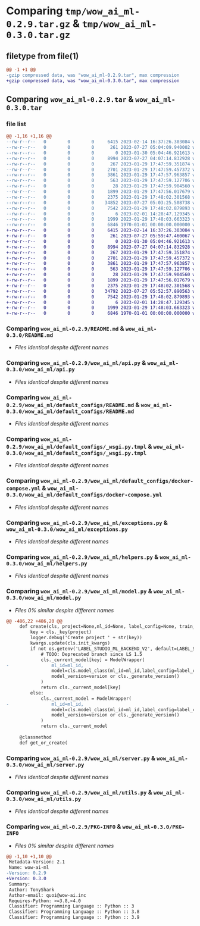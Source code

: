 # Comparing `tmp/wow_ai_ml-0.2.9.tar.gz` & `tmp/wow_ai_ml-0.3.0.tar.gz`

## filetype from file(1)

```diff
@@ -1 +1 @@
-gzip compressed data, was "wow_ai_ml-0.2.9.tar", max compression
+gzip compressed data, was "wow_ai_ml-0.3.0.tar", max compression
```

## Comparing `wow_ai_ml-0.2.9.tar` & `wow_ai_ml-0.3.0.tar`

### file list

```diff
@@ -1,16 +1,16 @@
--rw-r--r--   0        0        0     6415 2023-02-14 16:37:26.303084 wow_ai_ml-0.2.9/README.md
--rw-r--r--   0        0        0      261 2023-07-27 05:04:09.940002 wow_ai_ml-0.2.9/pyproject.toml
--rw-r--r--   0        0        0        0 2023-01-30 05:04:46.921613 wow_ai_ml-0.2.9/wow_ai_ml/__init__.py
--rw-r--r--   0        0        0     8994 2023-07-27 04:07:14.832928 wow_ai_ml-0.2.9/wow_ai_ml/api.py
--rw-r--r--   0        0        0      267 2023-01-29 17:47:59.351874 wow_ai_ml-0.2.9/wow_ai_ml/default_configs/Dockerfile
--rw-r--r--   0        0        0     2701 2023-01-29 17:47:59.457372 wow_ai_ml-0.2.9/wow_ai_ml/default_configs/README.md
--rw-r--r--   0        0        0     3861 2023-01-29 17:47:57.963857 wow_ai_ml-0.2.9/wow_ai_ml/default_configs/_wsgi.py.tmpl
--rw-r--r--   0        0        0      563 2023-01-29 17:47:59.127706 wow_ai_ml-0.2.9/wow_ai_ml/default_configs/docker-compose.yml
--rw-r--r--   0        0        0       28 2023-01-29 17:47:59.904560 wow_ai_ml-0.2.9/wow_ai_ml/default_configs/requirements.txt
--rw-r--r--   0        0        0     1899 2023-01-29 17:47:56.017679 wow_ai_ml-0.2.9/wow_ai_ml/exceptions.py
--rw-r--r--   0        0        0     2375 2023-01-29 17:48:02.301568 wow_ai_ml-0.2.9/wow_ai_ml/helpers.py
--rw-r--r--   0        0        0    34852 2023-07-27 05:03:25.508738 wow_ai_ml-0.2.9/wow_ai_ml/model.py
--rw-r--r--   0        0        0     7542 2023-01-29 17:48:02.879893 wow_ai_ml-0.2.9/wow_ai_ml/server.py
--rw-r--r--   0        0        0        6 2023-02-01 14:28:47.129345 wow_ai_ml-0.2.9/wow_ai_ml/templates/preview.html
--rw-r--r--   0        0        0     1999 2023-01-29 17:48:03.663323 wow_ai_ml-0.2.9/wow_ai_ml/utils.py
--rw-r--r--   0        0        0     6846 1970-01-01 00:00:00.000000 wow_ai_ml-0.2.9/PKG-INFO
+-rw-r--r--   0        0        0     6415 2023-02-14 16:37:26.303084 wow_ai_ml-0.3.0/README.md
+-rw-r--r--   0        0        0      261 2023-07-27 05:59:47.460067 wow_ai_ml-0.3.0/pyproject.toml
+-rw-r--r--   0        0        0        0 2023-01-30 05:04:46.921613 wow_ai_ml-0.3.0/wow_ai_ml/__init__.py
+-rw-r--r--   0        0        0     8994 2023-07-27 04:07:14.832928 wow_ai_ml-0.3.0/wow_ai_ml/api.py
+-rw-r--r--   0        0        0      267 2023-01-29 17:47:59.351874 wow_ai_ml-0.3.0/wow_ai_ml/default_configs/Dockerfile
+-rw-r--r--   0        0        0     2701 2023-01-29 17:47:59.457372 wow_ai_ml-0.3.0/wow_ai_ml/default_configs/README.md
+-rw-r--r--   0        0        0     3861 2023-01-29 17:47:57.963857 wow_ai_ml-0.3.0/wow_ai_ml/default_configs/_wsgi.py.tmpl
+-rw-r--r--   0        0        0      563 2023-01-29 17:47:59.127706 wow_ai_ml-0.3.0/wow_ai_ml/default_configs/docker-compose.yml
+-rw-r--r--   0        0        0       28 2023-01-29 17:47:59.904560 wow_ai_ml-0.3.0/wow_ai_ml/default_configs/requirements.txt
+-rw-r--r--   0        0        0     1899 2023-01-29 17:47:56.017679 wow_ai_ml-0.3.0/wow_ai_ml/exceptions.py
+-rw-r--r--   0        0        0     2375 2023-01-29 17:48:02.301568 wow_ai_ml-0.3.0/wow_ai_ml/helpers.py
+-rw-r--r--   0        0        0    34792 2023-07-27 05:52:57.890563 wow_ai_ml-0.3.0/wow_ai_ml/model.py
+-rw-r--r--   0        0        0     7542 2023-01-29 17:48:02.879893 wow_ai_ml-0.3.0/wow_ai_ml/server.py
+-rw-r--r--   0        0        0        6 2023-02-01 14:28:47.129345 wow_ai_ml-0.3.0/wow_ai_ml/templates/preview.html
+-rw-r--r--   0        0        0     1999 2023-01-29 17:48:03.663323 wow_ai_ml-0.3.0/wow_ai_ml/utils.py
+-rw-r--r--   0        0        0     6846 1970-01-01 00:00:00.000000 wow_ai_ml-0.3.0/PKG-INFO
```

### Comparing `wow_ai_ml-0.2.9/README.md` & `wow_ai_ml-0.3.0/README.md`

 * *Files identical despite different names*

### Comparing `wow_ai_ml-0.2.9/wow_ai_ml/api.py` & `wow_ai_ml-0.3.0/wow_ai_ml/api.py`

 * *Files identical despite different names*

### Comparing `wow_ai_ml-0.2.9/wow_ai_ml/default_configs/README.md` & `wow_ai_ml-0.3.0/wow_ai_ml/default_configs/README.md`

 * *Files identical despite different names*

### Comparing `wow_ai_ml-0.2.9/wow_ai_ml/default_configs/_wsgi.py.tmpl` & `wow_ai_ml-0.3.0/wow_ai_ml/default_configs/_wsgi.py.tmpl`

 * *Files identical despite different names*

### Comparing `wow_ai_ml-0.2.9/wow_ai_ml/default_configs/docker-compose.yml` & `wow_ai_ml-0.3.0/wow_ai_ml/default_configs/docker-compose.yml`

 * *Files identical despite different names*

### Comparing `wow_ai_ml-0.2.9/wow_ai_ml/exceptions.py` & `wow_ai_ml-0.3.0/wow_ai_ml/exceptions.py`

 * *Files identical despite different names*

### Comparing `wow_ai_ml-0.2.9/wow_ai_ml/helpers.py` & `wow_ai_ml-0.3.0/wow_ai_ml/helpers.py`

 * *Files identical despite different names*

### Comparing `wow_ai_ml-0.2.9/wow_ai_ml/model.py` & `wow_ai_ml-0.3.0/wow_ai_ml/model.py`

 * *Files 0% similar despite different names*

```diff
@@ -486,22 +486,20 @@
     def create(cls, project=None,ml_id=None, label_config=None, train_output=None, version=None, **kwargs):
         key = cls._key(project)
         logger.debug('Create project ' + str(key))
         kwargs.update(cls.init_kwargs)
         if not os.getenv('LABEL_STUDIO_ML_BACKEND_V2', default=LABEL_STUDIO_ML_BACKEND_V2_DEFAULT):
             # TODO: Deprecated branch since LS 1.5
             cls._current_model[key] = ModelWrapper(
-                ml_id=ml_id,
                 model=cls.model_class(ml_id=ml_id,label_config=label_config, train_output=train_output, **kwargs),
                 model_version=version or cls._generate_version()
             )
             return cls._current_model[key]
         else:
             cls._current_model = ModelWrapper(
-                ml_id=ml_id,
                 model=cls.model_class(ml_id=ml_id,label_config=label_config, train_output=train_output, **kwargs),
                 model_version=version or cls._generate_version()
             )
             return cls._current_model
 
     @classmethod
     def get_or_create(
```

### Comparing `wow_ai_ml-0.2.9/wow_ai_ml/server.py` & `wow_ai_ml-0.3.0/wow_ai_ml/server.py`

 * *Files identical despite different names*

### Comparing `wow_ai_ml-0.2.9/wow_ai_ml/utils.py` & `wow_ai_ml-0.3.0/wow_ai_ml/utils.py`

 * *Files identical despite different names*

### Comparing `wow_ai_ml-0.2.9/PKG-INFO` & `wow_ai_ml-0.3.0/PKG-INFO`

 * *Files 0% similar despite different names*

```diff
@@ -1,10 +1,10 @@
 Metadata-Version: 2.1
 Name: wow-ai-ml
-Version: 0.2.9
+Version: 0.3.0
 Summary: 
 Author: TonyShark
 Author-email: quoi@wow-ai.inc
 Requires-Python: >=3.8,<4.0
 Classifier: Programming Language :: Python :: 3
 Classifier: Programming Language :: Python :: 3.8
 Classifier: Programming Language :: Python :: 3.9
```

